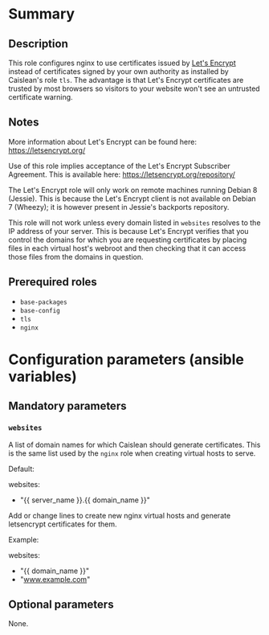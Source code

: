 # Summary

## Description

This role configures nginx to use certificates issued by [Let's
Encrypt](https://letsencrypt.org/) instead of certificates signed by your own
authority as installed by Caislean's role `tls`. The advantage is that Let's
Encrypt certificates are trusted by most browsers so visitors to your website
won't see an untrusted certificate warning.

## Notes

More information about Let's Encrypt can be found here:
<https://letsencrypt.org/>

Use of this role implies acceptance of the Let's Encrypt Subscriber Agreement.
This is available here: https://letsencrypt.org/repository/

The Let's Encrypt role will only work on remote machines running Debian 8
(Jessie). This is because the Let's Encrypt client is not available on Debian 7
(Wheezy); it is however present in Jessie's backports repository.

This role will not work unless every domain listed in `websites` resolves to the
IP address of your server. This is because Let's Encrypt verifies that you
control the domains for which you are requesting certificates by placing files
in each virtual host's webroot and then checking that it can access those files
from the domains in question.

## Prerequired roles

- `base-packages`
- `base-config`
- `tls`
- `nginx`

# Configuration parameters (ansible variables)

## Mandatory parameters

### `websites`

A list of domain names for which Caislean should generate certificates. This is
the same list used by the `nginx` role when creating virtual hosts to serve.

Default:

websites:
  - "{{ server_name }}.{{ domain_name }}"

Add or change lines to create new nginx virtual hosts and generate letsencrypt
certificates for them.

Example:

websites:
 - "{{ domain_name }}"
 - "www.example.com"

## Optional parameters

None.
